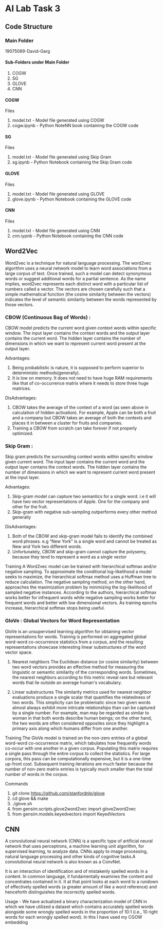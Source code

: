 # AI Lab Task 3

## Code Structure

### Main Folder  
19075089-David-Garg

#### Sub-Folders under Main Folder

1. COGW
2. SG
3. GLOVE
4. CNN

#### COGW
Files

1. model.txt - Model file generated using COGW
2. cogw.ipynb - Python NoteNN book containing the COGW code

#### SG
Files

1. model.txt - Model file generated using Skip Gram
2. sg.ipynb - Python Notebook containing the Skip Gram code

#### GLOVE
Files

1. model.txt - Model file generated using GLOVE
2. glove.ipynb - Python Notebook containing the GLOVE code

#### CNN
Files

1. model.txt - Model file generated using CNN
2. cnn.iypnb - Python Notebook containing the CNN code

## Word2Vec 
Word2vec is a technique for natural language processing. The word2vec algorithm uses a neural network model to learn word associations from a large corpus of text. Once trained, such a model can detect synonymous words or suggest additional words for a partial sentence. As the name implies, word2vec represents each distinct word with a particular list of numbers called a vector. The vectors are chosen carefully such that a simple mathematical function (the cosine similarity between the vectors) indicates the level of semantic similarity between the words represented by those vectors. 

### CBOW (Continuous Bag of Words) :
CBOW model predicts the current word given context words within specific window. The input layer contains the context words and the output layer contains the current word. The hidden layer contains the number of dimensions in which we want to represent current word present at the output layer.

Advantages:
1. Being probabilistic is nature, it is supposed to perform superior to deterministic methods(generally).
2. It is low on memory. It does not need to have huge RAM requirements like that of co-occurrence matrix where it needs to store three huge matrices.

DisAdvantages:
1. CBOW takes the average of the context of a word (as seen above in calculation of hidden activation). For example, Apple can be both a fruit and a company but
CBOW takes an average of both the contexts and places it in between a cluster for fruits and companies.
2. Training a CBOW from scratch can take forever if not properly optimized.

### Skip Gram : 
Skip gram predicts the surrounding context words within specific window given current word. The input layer contains the current word and the output layer contains the context words. The hidden layer contains the number of dimensions in which we want to represent current word present at the input layer.

Advantages:
1. Skip-gram model can capture two semantics for a single word. i.e it will have two vector representations of Apple. One for the company and other for the fruit.
2. Skip-gram with negative sub-sampling outperforms every other method generally

DisAdvantages:
1. Both of the CBOW and skip-gram model fails to identify the combined word phrases. e.g “New York” is a single word and cannot be treated as New and York
two different words.
2. Unfortunately, CBOW and skip-gram cannot capture the polysemy, because they tend to represent a word as a single vector

Training
A Word2vec model can be trained with hierarchical softmax and/or negative sampling. To approximate the conditional log-likelihood a model seeks to maximize, the hierarchical softmax method uses a Huffman tree to reduce calculation. The negative sampling method, on the other hand, approaches the maximization problem by minimizing the log-likelihood of sampled negative instances. According to the authors, hierarchical softmax works better for infrequent words while negative sampling works better for frequent words and better with low dimensional vectors. As training epochs increase, hierarchical softmax stops being useful.



### GloVe : Global Vectors for Word Representation
GloVe is an unsupervised learning algorithm for obtaining vector representations for words. Training is performed on aggregated global word-word co-occurrence statistics from a corpus, and the resulting representations showcase interesting linear substructures of the word vector space. 
 
1.   Nearest neighbors
The Euclidean distance (or cosine similarity) between two word vectors provides an effective method for measuring the linguistic or semantic similarity of the corresponding words. Sometimes, the nearest neighbors according to this metric reveal rare but relevant words that lie outside an average human's vocabulary. 

2.   Linear substructures
The similarity metrics used for nearest neighbor evaluations produce a single scalar that quantifies the relatedness of two words. This simplicity can be problematic since two given words almost always exhibit more intricate relationships than can be captured by a single number. For example, man may be regarded as similar to woman in that both words describe human beings; on the other hand, the two words are often considered opposites since they highlight a primary axis along which humans differ from one another.

Training
The GloVe model is trained on the non-zero entries of a global word-word co-occurrence matrix, which tabulates how frequently words co-occur with one another in a given corpus. Populating this matrix requires a single pass through the entire corpus to collect the statistics. For large corpora, this pass can be computationally expensive, but it is a one-time up-front cost. Subsequent training iterations are much faster because the number of non-zero matrix entries is typically much smaller than the total number of words in the corpus. 

Commands
1. git clone https://github.com/stanfordnlp/glove
2. cd glove && make
3. ./glove.sh
4. from gensim.scripts.glove2word2vec import glove2word2vec
5. from gensim.models.keyedvectors import KeyedVectors

## CNN
A convolutional neural network (CNN) is a specific type of artificial neural network that uses perceptrons, a machine learning unit algorithm, for supervised learning, to analyze data. CNNs apply to image processing, natural language processing and other kinds of cognitive tasks.A convolutional neural network is also known as a ConvNet.

It is an interaction of identification and of mistakenly spelled words in a content. In common language, it fundamentally examines the content and concentrates
contained in it. It at that point looks at each word to a rundown of effectively spelled words (a greater amount of like a word reference) and henceforth distinguishes the incorrectly spelled words.

Usage - We have actualized a binary characterization model of CNN in which we have utilized a dataset which contains accurately spelled words alongside some
wrongly spelled words in the proportion of 10:1 (i.e., 10 right words for each wrongly spelled word).
In this I have used my CGOW embedding


  
